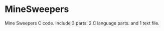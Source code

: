 # MineSweepers
Mine Sweepers C code.
Include 3 parts: 2 C language parts.
             and 1 text file.
